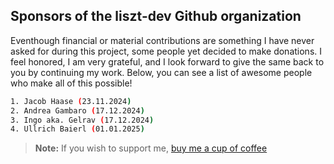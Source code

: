 ## Sponsors of the liszt-dev Github organization

Eventhough financial or material contributions are something I have never asked for during this project, some people yet decided to make donations. I feel honored, I am very grateful, and I look forward to give the same back to you by continuing my work. Below, you can see a list of awesome people who make all of this possible!

```bash
1. Jacob Haase (23.11.2024)
2. Andrea Gambaro (17.12.2024)
3. Ingo aka. Gelrav (17.12.2024)
4. Ullrich Baierl (01.01.2025)
```

> **Note:** If you wish to support me, [buy me a cup of coffee](https://www.paypal.com/paypalme/felixpat)
